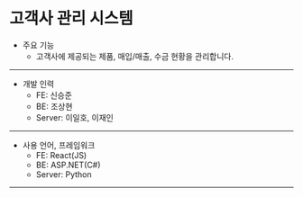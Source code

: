# 고객사 관리 시스템
- 주요 기능
    - 고객사에 제공되는 제품, 매입/매출, 수금 현황을 관리합니다.
---
- 개발 인력
    - FE: 신승준
    - BE: 조상현
    - Server: 이일호, 이재인
---
- 사용 언어, 프레임워크
    - FE: React(JS)
    - BE: ASP.NET(C#)
    - Server: Python
---
